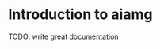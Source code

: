 # Introduction to aiamg

TODO: write [great documentation](http://jacobian.org/writing/what-to-write/)
